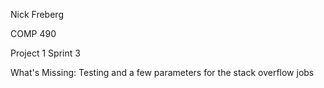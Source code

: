 Nick Freberg

COMP 490

Project 1
Sprint 3

What's Missing: 
Testing and a few parameters for the stack overflow jobs
